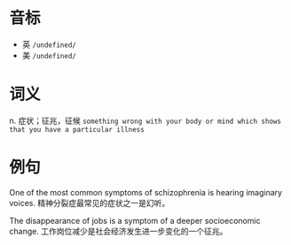 # 音标

- 英 `/undefined/`
- 美 `/undefined/`

# 词义

n. 症状；征兆，征候
`something wrong with your body or mind which shows that you have a particular illness`

# 例句

One of the most common symptoms of schizophrenia is hearing imaginary voices.
精神分裂症最常见的症状之一是幻听。

The disappearance of jobs is a symptom of a deeper socioeconomic change.
工作岗位减少是社会经济发生进一步变化的一个征兆。


